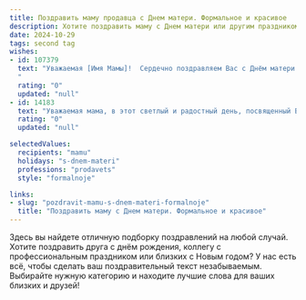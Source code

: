 ```yaml
---
title: Поздравить маму продавца с Днем матери. Формальное и красивое
description: Хотите поздравить маму с Днем матери или другим праздником? Наш ИИ создаст незабываемое поздравление, а вы обязательно выделитесь среди других.  
date: 2024-10-29
tags: second tag
wishes:
- id: 107379
  text: "Уважаемая [Имя Мамы]!  Сердечно поздравляем Вас с Днём матери!  Ваш труд и преданность семье достойны глубокого уважения.  Желаем Вам крепкого здоровья, благополучия и всего самого наилучшего. Пусть Ваша жизнь будет наполнена радостью, любовью и успехами.  С праздником!
  "
  rating: "0"
  updated: "null"
- id: 14183
  text: "Уважаемая мама, в этот светлый и радостный день, посвященный Вам, я хочу выразить самые искренние поздравления с Днем матери. Ваша нежность, забота и поддержка всегда были для меня примером для подражания. Вы не только мама, но и профессионал своего дела, и каждый день, работая продавцом, Вы делаете мир чуточку лучше и уютнее. Пусть этот день принесет Вам много счастливых мгновений и радости, а впредь будет сопутствовать успех и благополучие. С любовью и уважением!"
  rating: "0"
  updated: "null"

selectedValues:
  recipients: "mamu"
  holidays: "s-dnem-materi"
  professions: "prodavets"
  style: "formalnoje"

links:
- slug: "pozdravit-mamu-s-dnem-materi-formalnoje"
  title: "Поздравить маму с Днем матери. Формальное и красивое"
---
```


Здесь вы найдете отличную подборку поздравлений на любой случай.
Хотите поздравить друга с днём рождения, коллегу с профессиональным праздником или близких с Новым годом? У нас есть всё, чтобы сделать ваш поздравительный текст незабываемым. Выбирайте нужную категорию и находите лучшие слова для ваших близких и друзей!
